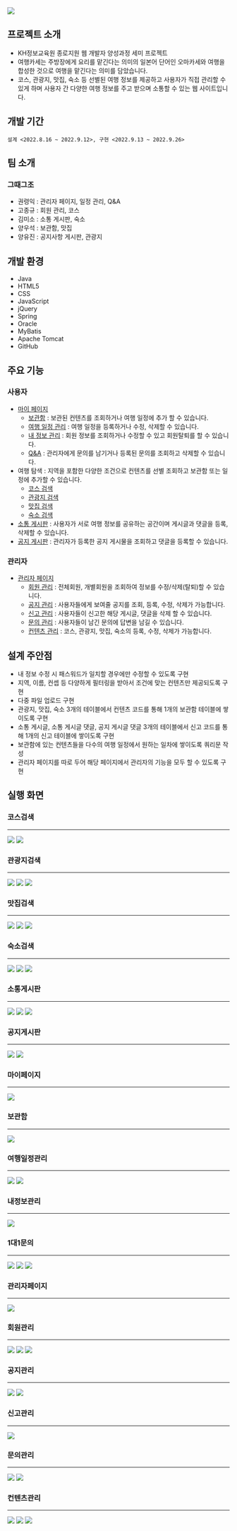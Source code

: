 <img src="/resourcesReadme/main_original_tripkase.png">

## 프로젝트 소개
- KH정보교육원 종로지원 웹 개발자 양성과정 세미 프로젝트
- 여행카세는 주방장에게 요리를 맡긴다는 의미의 일본어 단어인 오마카세와 여행을 합성한 것으로 여행을 맡긴다는 의미를 담았습니다.
- 코스, 관광지, 맛집, 숙소 등 선별된 여행 정보를 제공하고 사용자가 직접 관리할 수 있게 하며 사용자 간 다양한 여행 정보를 주고 받으며 소통할 수 있는 웹 사이트입니다.

## 개발 기간
  ```
설계 <2022.8.16 ~ 2022.9.12>, 구현 <2022.9.13 ~ 2022.9.26>
  ```

## 팀 소개
### 그때그조
- 권령익 : 관리자 페이지, 일정 관리, Q&A
- 고종규 : 회원 관리, 코스
- 김미소 : 소통 게시판, 숙소
- 양우석 : 보관함, 맛집
- 양유진 : 공지사항 게시판, 관광지

## 개발 환경
- Java
- HTML5
- CSS
- JavaScript
- jQuery
- Spring
- Oracle
- MyBatis
- Apache Tomcat
- GitHub

## 주요 기능
### 사용자
- [마이 페이지](#마이페이지)
  - [보관함](#보관함) : 보관된 컨텐츠를 조회하거나 여행 일정에 추가 할 수 있습니다.
  - [여행 일정 관리](#여행일정관리) : 여행 일정을 등록하거나 수정, 삭제할 수 있습니다.
  - [내 정보 관리](#내정보관리) : 회원 정보를 조회하거나 수정할 수 있고 회원탈퇴를 할 수 있습니다.
  - [Q&A](#1대1문의) : 관리자에게 문의를 남기거나 등록된 문의를 조회하고 삭제할 수 있습니다.
- 여행 탐색 : 지역을 포함한 다양한 조건으로 컨텐츠를 선별 조회하고 보관함 또는 일정에 추가할 수 있습니다. 
  - [코스 검색](#코스검색)
  - [관광지 검색](#관광지검색)
  - [맛집 검색](#맛집검색)
  - [숙소 검색](#숙소검색)
- [소통 게시판](#소통게시판) : 사용자가 서로 여행 정보를 공유하는 공간이며 게시글과 댓글을 등록, 삭제할 수 있습니다.
- [공지 게시판](#공지게시판) : 관리자가 등록한 공지 게시물을 조회하고 댓글을 등록할 수 있습니다.

### 관리자
- [관리자 페이지](#관리자페이지)
  - [회원 관리](#회원관리) : 전체회원, 개별회원을 조회하여 정보를 수정/삭제(탈퇴)할 수 있습니다.
  - [공지 관리](#공지관리) : 사용자들에게 보여줄 공지를 조회, 등록, 수정, 삭제가 가능합니다.
  - [신고 관리](#신고관리) : 사용자들이 신고한 해당 게시글, 댓글을 삭제 할 수 있습니다.
  - [문의 관리](#문의관리) : 사용자들이 남긴 문의에 답변을 남길 수 있습니다.
  - [컨텐츠 관리](#컨텐츠관리) : 코스, 관광지, 맛집, 숙소의 등록, 수정, 삭제가 가능합니다.

## 설계 주안점
- 내 정보 수정 시 패스워드가 일치할 경우에만 수정할 수 있도록 구현
- 지역, 이름, 컨셉 등 다양하게 필터링을 받아서 조건에 맞는 컨텐츠만 제공되도록 구현
- 다중 파일 업로드 구현
- 관광지, 맛집, 숙소 3개의 테이블에서 컨텐츠 코드를 통해 1개의 보관함 테이블에 쌓이도록 구현
- 소통 게시글, 소통 게시글 댓글, 공지 게시글 댓글 3개의 테이블에서 신고 코드를 통해 1개의 신고 테이블에 쌓이도록 구현
- 보관함에 있는 컨텐츠들을 다수의 여행 일정에서 원하는 일차에 쌓이도록 쿼리문 작성
- 관리자 페이지를 따로 두어 해당 페이지에서 관리자의 기능을 모두 할 수 있도록 구현

## 실행 화면
### 코스검색
<hr>
<img src="/resourcesReadme/list_course_tripkase.png">
<img src="/resourcesReadme/detail_course_tripkase.png">

### 관광지검색
<hr>
<img src="/resourcesReadme/search_attraction_tripkase.png">
<img src="/resourcesReadme/list_attraction_tripkase.png">
<img src="/resourcesReadme/detail_attraction_tripkase.png">

### 맛집검색
<hr>
<img src="/resourcesReadme/search_restaurant_tripkase.png">
<img src="/resourcesReadme/list_restaurant_tripkase.png">
<img src="/resourcesReadme/detail_restaurant_tripkase.png">

### 숙소검색
<hr>
<img src="/resourcesReadme/search_room_tripkase.png">
<img src="/resourcesReadme/list_room_tripkase.png">
<img src="/resourcesReadme/detail_room_tripkase.png">

### 소통게시판
<hr>
<img src="/resourcesReadme/list_community_tripkase.png">
<img src="/resourcesReadme/detail_community_tripkase.png">
<img src="/resourcesReadme/write_community_tripkase.png">

### 공지게시판
<hr>
<img src="/resourcesReadme/list_notice_tripkase.png">
<img src="/resourcesReadme/detail_notice_tripkase.png">

### 마이페이지
<hr>
<img src="/resourcesReadme/mypage_tripkase.png">

### 보관함
<hr>
<img src="/resourcesReadme/mystorage_tripkase.png">

### 여행일정관리
<hr>
<img src="/resourcesReadme/myschedule_tripkase.png">
<img src="/resourcesReadme/detail_schedule_tripkase.png">

### 내정보관리
<hr>
<img src="/resourcesReadme/myinfo_tripkase.png">

### 1대1문의
<hr>
<img src="/resourcesReadme/list_qna_tripkase.png">
<img src="/resourcesReadme/detail_qna_tripkase.png">
<img src="/resourcesReadme/write_qna_tripkase.png">

### 관리자페이지
<hr>
<img src="/resourcesReadme/main_admin_tripkase.png">

### 회원관리
<hr>
<img src="/resourcesReadme/list_member_tripkase.png">
<img src="/resourcesReadme/detail_member_tripkase.png">
<img src="/resourcesReadme/search_member_tripkase.png">

### 공지관리
<hr>
<img src="/resourcesReadme/list_notice_admin_tripkase.png">
<img src="/resourcesReadme/detail_notice_admin_tripkase.png">

### 신고관리
<hr>
<img src="/resourcesReadme/list_report_admin_tripkase.png">

### 문의관리
<hr>
<img src="/resourcesReadme/list_qna_admin_tripkase.png">
<img src="/resourcesReadme/detail_qna_admin_tripkase.png">

### 컨텐츠관리
<hr>
<img src="/resourcesReadme/register_attraction_admin_tripkase.png">
<img src="/resourcesReadme/list_attraction_admin_tripkase.png">
<img src="/resourcesReadme/detail_attraction_admin_tripkase.png">
